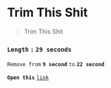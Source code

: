 # Trim This Shit

> Trim This Shit

### `Length` `:` `29 seconds`

`Remove from` __`9 second`__ `to` __`22 second`__ 


__`Open this`__ [`link`](https://ezgif.com/cut-video/ezgif-4-2dd392e177.mp4)